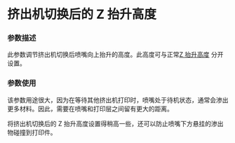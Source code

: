 挤出机切换后的 Z 抬升高度
====
### **参数描述**
此参数调节挤出机切换后喷嘴向上抬升的高度。此高度可与正常[Z 抬升高度](retraction_hop.md) 分开设置。

### **参数使用**
该参数用途很大，因为在等待其他挤出机打印时，喷嘴处于待机状态，通常会渗出更多材料。因此，需要在喷嘴和打印层之间留有更大的距离。

将挤出机切换后的 Z 抬升高度设置得稍高一些，还可以防止喷嘴下方悬挂的渗出物碰撞到打印件。